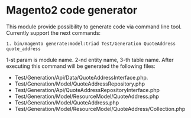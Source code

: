 # Magento2 code generator

This module provide possibility to generate code via command line tool.
Currently support the next commands:
```
1. bin/magento generate:model:triad Test/Generation QuoteAddress quote_address 
```
1-st param is module name. 2-nd entity name, 3-th table name.
After executing this command will be generated the following files:
- Test/Generation/Api/Data/QuoteAddressInterface.php.
- Test/Generation/Model/QuoteAddressRepository.php
- Test/Generation/Api/QuoteAddressRepositoryInterface.php
- Test/Generation/Model/ResourceModel/QuoteAddress.php
- Test/Generation/Model/QuoteAddress.php
- Test/Generation/Model/ResourceModel/QuoteAddress/Collection.php
